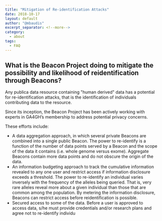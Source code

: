 ```yaml
---
title: "Mitigation of Re-identification Attacks" 
date: 2018-10-17
layout: default
author: "@mbaudis"
excerpt_separator: <!--more-->
category:
  - about
tags:
  - FAQ
---
```


## What is the Beacon Project doing to mitigate the possibility and likelihood of reidentification through Beacons?

Any publica data resource containing "human derived" data has a potential for re-identification attacks, that is the identification of individuals contributing data to the resource.

Since its inception, the Beacon Project has been actively working with experts in GA4GH’s membership to address potential privacy concerns.

<!--more-->

These efforts include:

* A data aggregation approach, in which several private Beacons are combined into a single public Beacon. The power to re-identify is a function of the number of data points served by a Beacon and the scope of the data it contains (i.e. whole genome versus exome). Aggregate Beacons contain more data points and do not obscure the origin of the data.
* An information budgeting approach to track the cumulative information revealed to any one user and restrict access if information disclosure exceeds a threshold. The power to re-identify an individual varies inversely with the frequency of the alleles being queried. That is, very rare alleles reveal more about a given individual than those that are common among the population. By metering the information disclosure, Beacons can restrict access before reidentification is possible.
* Secured access to some of the data. Before a user is approved to access data, s/he must provide credentials and/or research plans and agree not to re-identify individu
